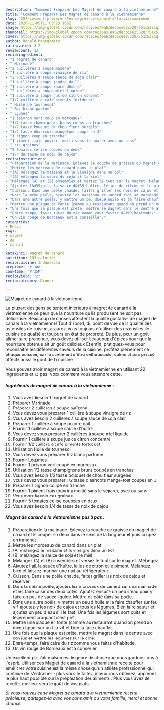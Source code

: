 ```yaml
---
description: "Comment Préparer Les Magret de canard à la vietnamienne"
title: "Comment Préparer Les Magret de canard à la vietnamienne"
slug: 4557-comment-preparer-les-magret-de-canard-a-la-vietnamienne
date: 2020-11-05T11:03:25.165Z
image: https://img-global.cpcdn.com/recipes/ea62de3bcee25520/751x532cq70/magret-de-canard-a-la-vietnamienne-photo-principale-de-la-recette.jpg
thumbnail: https://img-global.cpcdn.com/recipes/ea62de3bcee25520/751x532cq70/magret-de-canard-a-la-vietnamienne-photo-principale-de-la-recette.jpg
cover: https://img-global.cpcdn.com/recipes/ea62de3bcee25520/751x532cq70/magret-de-canard-a-la-vietnamienne-photo-principale-de-la-recette.jpg
author: Ronald Montgomery
ratingvalue: 3.2
reviewcount: 13
recipeingredient:
- "1 magret de canard"
- " Marinade"
- "2 cuillères à soupe mazena"
- "1 cuillère à soupe vinaigre de riz"
- "2 cuillères à soupe sauce de soja clair"
- "1 cuillère à soupe poudre dail"
- "1 cuillère à soupe sauce dhutre"
- "2 cuillères à soupe miel liquide"
- "1 cuillère à soupe jus de citron concentr"
- "1/2 cuillère à café piments fortdeuet"
- " Huile de tournesol"
- " Riz blanc parfum"
- " Lgumes"
- "1 poivron vert coup en morceaux"
- "1/2 tasse champignons bruns coups en tranches"
- "1/2 tasse bouquet de chou fleur surgels"
- "1/2 tasse dharicots mangetout coups en 3"
- "1 oignon coup en tranche"
- "1 piment frais ouvrir  moiti sans le sparer avec ou sans"
- " ces graines"
- "5 tomates cerise coupes en deux"
- "1/4 de tasse de noix de cajou"
recipeinstructions:
- "Préparation de la marinade. Enlevez la couche de graisse du magret de canard et le couper en deux dans le sens de la longueur et puis coupez en tranches"
- "Mettre les morceaux de canard dans un plat"
- "(A) mélangez la maïzena et le vinaigre dans un bol"
- "(B) mélangez la sauce de soja et le miel"
- "Mélangez (A) et (B) ensembles et versez le tout sur le magret. Mélangez"
- "Ajoutez l&#39;ail, la sauce d&#39;huître, le jus de citron et le piment. Mélangez bien et laissez mariner une nuit au réfrigérateur."
- "Cuisson. Dans une poêle chaude, faites griller les noix de cajou et réserver."
- "Dans la même poêle, ajoutez les morceaux de canard sans sa marinade et les faire saisir des deux côtés. Ajoutez ensuite un peu d&#39;eau pour y faire un peu de sauce liquide. Mettre de côté dans sa poêle."
- "Dans une autre poêle, y mettre un peu d&#39;huile et la faire chauffer sur feu vif, ajoutez-y les noix de cajou et tous les légumes. Bien faire sauter et ajoutez un peu d&#39;eau s&#39;il le faut. Une fois les légumes sont cuits et légèrement croquant,c&#39;est prêt."
- "Mettre une plaque en fonte (comme au restaurant quand on prend un menu tipan) sur un feu vif et bien la faire chauffer."
- "Une fois que la plaque est prête, mettre le magret dans le centre avec son jus et mettre les légumes sur le côté."
- "Entre-temps, faire cuire du riz comme vous faites d&#39;habitude."
- "Un vin rouge de Bordeaux est à conseiller."
categories:
- Resep
tags:
- magret
- de
- canard

katakunci: magret de canard 
nutrition: 293 calories
recipecuisine: Indonesian
preptime: "PT10M"
cooktime: "PT35M"
recipeyield: "2"
recipecategory: Dinner

---
```



![Magret de canard à la vietnamienne](https://img-global.cpcdn.com/recipes/ea62de3bcee25520/751x532cq70/magret-de-canard-a-la-vietnamienne-photo-principale-de-la-recette.jpg)

La plupart des gens se sentent inférieurs à magret de canard à la vietnamienne de peur que la nourriture qu'ils produisent ne soit pas délicieuse. Beaucoup de choses affectent la qualité gustative de magret de canard à la vietnamienne! Tout d'abord, du point de vue de la qualité des ustensiles de cuisine, assurez-vous toujours d'utiliser des ustensiles de cuisine de qualité et toujours en état de propreté. De plus, pour un goût alimentaire prononcé, vous devez utiliser beaucoup d'épices pour que la nourriture obtenue ait un goût délicieux Et enfin, pratiquez-vous pour reconnaître les différentes saveurs de la cuisine, profitez pleinement de chaque cuisson, car le sentiment d'être enthousiaste, calme et pas pressé affecte aussi le goût de la cuisine!

<!--inarticleads1-->

Vous pouvez avoir magret de canard à la vietnamienne en utilisant 22 Ingrédients et 13 pas. Voici comment vous atteindre cette.

##### Ingrédients de magret de canard à la vietnamienne :

1. Vous avez besoin 1 magret de canard
1. Préparer  Marinade
1. Préparer 2 cuillères à soupe maïzena
1. Vous devez vous préparer 1 cuillère à soupe vinaigre de riz
1. Vous avez besoin 2 cuillères à soupe sauce de soja clair
1. Préparer 1 cuillère à soupe poudre dail
1. Fournir 1 cuillère à soupe sauce d&#39;huître
1. Vous devez vous préparer 2 cuillères à soupe miel liquide
1. Fournir 1 cuillère à soupe jus de citron concentré
1. Fournir 1/2 cuillère à café piments fortdeuet
1. Utilisation  Huile de tournesol
1. Vous devez vous préparer  Riz blanc parfumé
1. Fournir  Légumes
1. Fournir 1 poivron vert coupé en morceaux
1. Utilisation 1/2 tasse champignons bruns coupés en tranches
1. Vous avez besoin 1/2 tasse bouquet de chou fleur surgelés
1. Vous devez vous préparer 1/2 tasse d&#39;haricots mange-tout coupés en 3
1. Préparer 1 oignon coupé en tranche
1. Fournir 1 piment frais (ouvrir à moitié sans le séparer, avec ou sans
1. Vous avez besoin  ces graines
1. Fournir 5 tomates cerise coupées en deux
1. Vous avez besoin 1/4 de tasse de noix de cajou




<!--inarticleads2-->

##### Magret de canard à la vietnamienne pas à pas :

1. Préparation de la marinade. Enlevez la couche de graisse du magret de canard et le couper en deux dans le sens de la longueur et puis coupez en tranches
1. Mettre les morceaux de canard dans un plat
1. (A) mélangez la maïzena et le vinaigre dans un bol
1. (B) mélangez la sauce de soja et le miel
1. Mélangez (A) et (B) ensembles et versez le tout sur le magret. Mélangez
1. Ajoutez l&#39;ail, la sauce d&#39;huître, le jus de citron et le piment. Mélangez bien et laissez mariner une nuit au réfrigérateur.
1. Cuisson. Dans une poêle chaude, faites griller les noix de cajou et réserver.
1. Dans la même poêle, ajoutez les morceaux de canard sans sa marinade et les faire saisir des deux côtés. Ajoutez ensuite un peu d&#39;eau pour y faire un peu de sauce liquide. Mettre de côté dans sa poêle.
1. Dans une autre poêle, y mettre un peu d&#39;huile et la faire chauffer sur feu vif, ajoutez-y les noix de cajou et tous les légumes. Bien faire sauter et ajoutez un peu d&#39;eau s&#39;il le faut. Une fois les légumes sont cuits et légèrement croquant,c&#39;est prêt.
1. Mettre une plaque en fonte (comme au restaurant quand on prend un menu tipan) sur un feu vif et bien la faire chauffer.
1. Une fois que la plaque est prête, mettre le magret dans le centre avec son jus et mettre les légumes sur le côté.
1. Entre-temps, faire cuire du riz comme vous faites d&#39;habitude.
1. Un vin rouge de Bordeaux est à conseiller.




<!--inarticleads1-->

<p>
Un excellent plat fait maison est le genre de chose que nous gardons tous à l'esprit. Utiliser ces Magret de canard à la vietnamienne recette pour améliorer votre cuisine est la même chose qu'un athlète professionnel qui continue de s'entraîner - plus vous le faites, mieux vous obtenez, apprenez le plus haut possible sur la préparation des aliments . Plus vous avez de recette, meilleur sera le goût de vos plats.
</p>

<p>
<i>Si vous trouvez cette Magret de canard à la vietnamienne recette précieuse, partagez-la avec vos bons amis ou votre famille, merci et bonne chance.</i>
</p>
